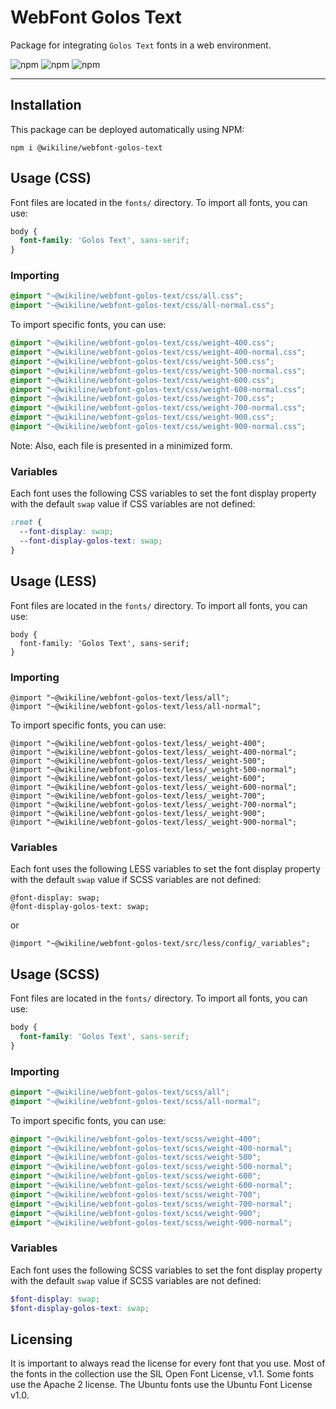 # WebFont Golos Text

Package for integrating `Golos Text` fonts in a web environment.

![npm](https://img.shields.io/npm/v/@wikiline/webfont-golos-text?style=for-the-badge)
![npm](https://img.shields.io/npm/dm/@wikiline/webfont-golos-text?style=for-the-badge)
![npm](https://img.shields.io/npm/dt/@wikiline/webfont-golos-text?style=for-the-badge)
___

## Installation

This package can be deployed automatically using NPM:

```
npm i @wikiline/webfont-golos-text
```

## Usage (CSS)

Font files are located in the `fonts/` directory. To import all fonts, you can use:

```css
body {
  font-family: 'Golos Text', sans-serif;
}
```

### Importing

```css
@import "~@wikiline/webfont-golos-text/css/all.css";
@import "~@wikiline/webfont-golos-text/css/all-normal.css";
```

To import specific fonts, you can use:

```css
@import "~@wikiline/webfont-golos-text/css/weight-400.css";
@import "~@wikiline/webfont-golos-text/css/weight-400-normal.css";
@import "~@wikiline/webfont-golos-text/css/weight-500.css";
@import "~@wikiline/webfont-golos-text/css/weight-500-normal.css";
@import "~@wikiline/webfont-golos-text/css/weight-600.css";
@import "~@wikiline/webfont-golos-text/css/weight-600-normal.css";
@import "~@wikiline/webfont-golos-text/css/weight-700.css";
@import "~@wikiline/webfont-golos-text/css/weight-700-normal.css";
@import "~@wikiline/webfont-golos-text/css/weight-900.css";
@import "~@wikiline/webfont-golos-text/css/weight-900-normal.css";
```

Note: Also, each file is presented in a minimized form.

### Variables

Each font uses the following CSS variables to set the font display property with the default `swap` value if CSS
variables are not defined:

```css
:root {
  --font-display: swap;
  --font-display-golos-text: swap;
}
```

## Usage (LESS)

Font files are located in the `fonts/` directory. To import all fonts, you can use:

```less
body {
  font-family: 'Golos Text', sans-serif;
}
```

### Importing

```less
@import "~@wikiline/webfont-golos-text/less/all";
@import "~@wikiline/webfont-golos-text/less/all-normal";
```

To import specific fonts, you can use:

```less
@import "~@wikiline/webfont-golos-text/less/_weight-400";
@import "~@wikiline/webfont-golos-text/less/_weight-400-normal";
@import "~@wikiline/webfont-golos-text/less/_weight-500";
@import "~@wikiline/webfont-golos-text/less/_weight-500-normal";
@import "~@wikiline/webfont-golos-text/less/_weight-600";
@import "~@wikiline/webfont-golos-text/less/_weight-600-normal";
@import "~@wikiline/webfont-golos-text/less/_weight-700";
@import "~@wikiline/webfont-golos-text/less/_weight-700-normal";
@import "~@wikiline/webfont-golos-text/less/_weight-900";
@import "~@wikiline/webfont-golos-text/less/_weight-900-normal";
```

### Variables

Each font uses the following LESS variables to set the font display property with the default `swap` value if SCSS
variables are not defined:

```less
@font-display: swap;
@font-display-golos-text: swap;
```

or

```less
@import "~@wikiline/webfont-golos-text/src/less/config/_variables";
```

## Usage (SCSS)

Font files are located in the `fonts/` directory. To import all fonts, you can use:

```scss
body {
  font-family: 'Golos Text', sans-serif;
}
```

### Importing

```scss
@import "~@wikiline/webfont-golos-text/scss/all";
@import "~@wikiline/webfont-golos-text/scss/all-normal";
```

To import specific fonts, you can use:

```scss
@import "~@wikiline/webfont-golos-text/scss/weight-400";
@import "~@wikiline/webfont-golos-text/scss/weight-400-normal";
@import "~@wikiline/webfont-golos-text/scss/weight-500";
@import "~@wikiline/webfont-golos-text/scss/weight-500-normal";
@import "~@wikiline/webfont-golos-text/scss/weight-600";
@import "~@wikiline/webfont-golos-text/scss/weight-600-normal";
@import "~@wikiline/webfont-golos-text/scss/weight-700";
@import "~@wikiline/webfont-golos-text/scss/weight-700-normal";
@import "~@wikiline/webfont-golos-text/scss/weight-900";
@import "~@wikiline/webfont-golos-text/scss/weight-900-normal";
```

### Variables

Each font uses the following SCSS variables to set the font display property with the default `swap` value if SCSS
variables are not defined:

```scss
$font-display: swap;
$font-display-golos-text: swap;
```

## Licensing

It is important to always read the license for every font that you use. Most of the fonts in the collection use the SIL
Open Font License, v1.1. Some fonts use the Apache 2 license. The Ubuntu fonts use the Ubuntu Font License v1.0.

